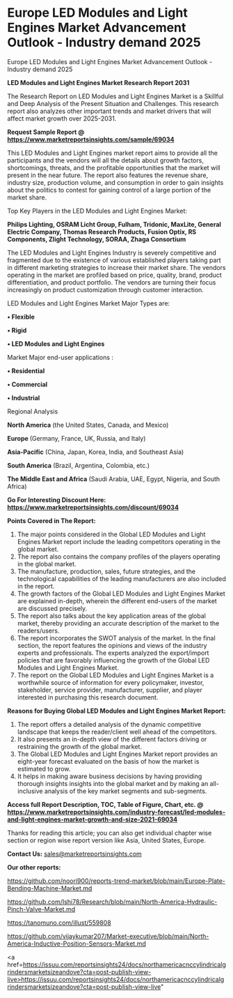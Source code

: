 # Europe LED Modules and Light Engines Market Advancement Outlook - Industry demand 2025
 Europe LED Modules and Light Engines Market Advancement Outlook - Industry demand 2025

<strong>LED Modules and Light Engines Market Research Report 2031</strong>

The Research Report on LED Modules and Light Engines Market is a Skillful and Deep Analysis of the Present Situation and Challenges. This research report also analyzes other important trends and market drivers that will affect market growth over 2025-2031.

<strong>Request Sample Report @ <a href=https://www.marketreportsinsights.com/sample/69034>https://www.marketreportsinsights.com/sample/69034</a></strong>

This LED Modules and Light Engines market report aims to provide all the participants and the vendors will all the details about growth factors, shortcomings, threats, and the profitable opportunities that the market will present in the near future. The report also features the revenue share, industry size, production volume, and consumption in order to gain insights about the politics to contest for gaining control of a large portion of the market share.

Top Key Players in the LED Modules and Light Engines Market:

<strong>Philips Lighting, OSRAM Licht Group, Fulham, Tridonic, MaxLite, General Electric Company, Thomas Research Products, Fusion Optix, RS Components, Zlight Technology, SORAA, Zhaga Consortium</strong>

The LED Modules and Light Engines Industry is severely competitive and fragmented due to the existence of various established players taking part in different marketing strategies to increase their market share. The vendors operating in the market are profiled based on price, quality, brand, product differentiation, and product portfolio. The vendors are turning their focus increasingly on product customization through customer interaction.

LED Modules and Light Engines Market Major Types are:

<strong>• Flexible

• Rigid

• LED Modules and Light Engines</strong>

Market Major end-user applications :

<strong>• Residential

• Commercial

• Industrial</strong>

Regional Analysis

</u><strong><b>North America</b></strong> (the United States, Canada, and Mexico)

<strong><b>Europe </b></strong>(Germany, France, UK, Russia, and Italy)

<strong><b>Asia-Pacific</b></strong> (China, Japan, Korea, India, and Southeast Asia)

<strong><b>South America</b></strong> (Brazil, Argentina, Colombia, etc.)

<strong><b>The Middle East and Africa</b></strong> (Saudi Arabia, UAE, Egypt, Nigeria, and South Africa)

<strong>Go For Interesting Discount Here: <a href=https://www.marketreportsinsights.com/discount/69034>https://www.marketreportsinsights.com/discount/69034</a></strong>

<strong>Points Covered in The Report:</strong>
<ol>
  <li>The major points considered in the Global LED Modules and Light Engines Market report include the leading competitors operating in the global market.</li>
  <li>The report also contains the company profiles of the players operating in the global market.</li>
  <li>The manufacture, production, sales, future strategies, and the technological capabilities of the leading manufacturers are also included in the report.</li>
  <li>The growth factors of the Global LED Modules and Light Engines Market are explained in-depth, wherein the different end-users of the market are discussed precisely.</li>
  <li>The report also talks about the key application areas of the global market, thereby providing an accurate description of the market to the readers/users.</li>
  <li>The report incorporates the SWOT analysis of the market. In the final section, the report features the opinions and views of the industry experts and professionals. The experts analyzed the export/import policies that are favorably influencing the growth of the Global LED Modules and Light Engines Market.</li>
  <li>The report on the Global LED Modules and Light Engines Market is a worthwhile source of information for every policymaker, investor, stakeholder, service provider, manufacturer, supplier, and player interested in purchasing this research document.</li>
</ol>
<strong>Reasons for Buying Global LED Modules and Light Engines Market Report:</strong>

<ol>
  <li>The report offers a detailed analysis of the dynamic competitive landscape that keeps the reader/client well ahead of the competitors.</li>
  <li>It also presents an in-depth view of the different factors driving or restraining the growth of the global market.</li>
  <li>The Global LED Modules and Light Engines Market report provides an eight-year forecast evaluated on the basis of how the market is estimated to grow.</li>
  <li>It helps in making aware business decisions by having providing thorough insights insights into the global market and by making an all-inclusive analysis of the key market segments and sub-segments.</li>
</ol>
<strong>Access full Report Description, TOC, Table of Figure, Chart, etc. @ <a href=https://www.marketreportsinsights.com/industry-forecast/led-modules-and-light-engines-market-growth-and-size-2021-69034>https://www.marketreportsinsights.com/industry-forecast/led-modules-and-light-engines-market-growth-and-size-2021-69034</a></strong>


Thanks for reading this article; you can also get individual chapter wise section or region wise report version like Asia, United States, Europe.

<strong>Contact Us:</strong>
sales@marketreportsinsights.com

<strong>Our other reports:</strong>

<a href=https://github.com/noori900/reports-trend-market/blob/main/Europe-Plate-Bending-Machine-Market.md>https://github.com/noori900/reports-trend-market/blob/main/Europe-Plate-Bending-Machine-Market.md</a>

<a href=https://github.com/Ishi78/Research/blob/main/North-America-Hydraulic-Pinch-Valve-Market.md>https://github.com/Ishi78/Research/blob/main/North-America-Hydraulic-Pinch-Valve-Market.md</a>

<a href=https://tanomuno.com/illust/559808>https://tanomuno.com/illust/559808</a>

<a href=https://github.com/vijaykumar207/Market-executive/blob/main/North-America-Inductive-Position-Sensors-Market.md>https://github.com/vijaykumar207/Market-executive/blob/main/North-America-Inductive-Position-Sensors-Market.md</a>

<a href=https://issuu.com/reportsinsights24/docs/northamericacnccylindricalgrindersmarketsizeandove?cta=post-publish-view-live>https://issuu.com/reportsinsights24/docs/northamericacnccylindricalgrindersmarketsizeandove?cta=post-publish-view-live</a>"
